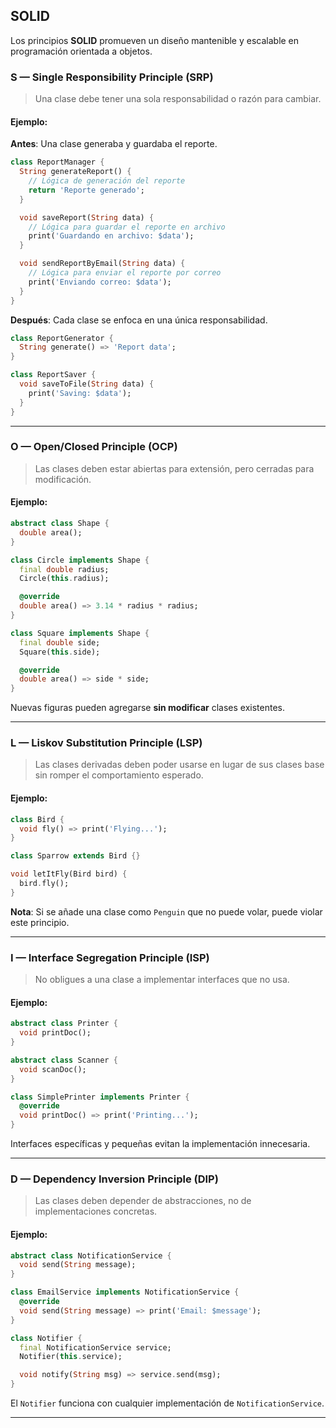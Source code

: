 
## SOLID

Los principios **SOLID** promueven un diseño mantenible y escalable en programación orientada a objetos.

### S — Single Responsibility Principle (SRP)

> Una clase debe tener una sola responsabilidad o razón para cambiar.

####  Ejemplo:


**Antes**: Una clase generaba y guardaba el reporte.
```dart
class ReportManager {
  String generateReport() {
    // Lógica de generación del reporte
    return 'Reporte generado';
  }

  void saveReport(String data) {
    // Lógica para guardar el reporte en archivo
    print('Guardando en archivo: $data');
  }

  void sendReportByEmail(String data) {
    // Lógica para enviar el reporte por correo
    print('Enviando correo: $data');
  }
}
```
**Después**: Cada clase se enfoca en una única responsabilidad.
```dart
class ReportGenerator {
  String generate() => 'Report data';
}

class ReportSaver {
  void saveToFile(String data) {
    print('Saving: $data');
  }
}
```



---

### O — Open/Closed Principle (OCP)

> Las clases deben estar abiertas para extensión, pero cerradas para modificación.

####  Ejemplo:

```dart
abstract class Shape {
  double area();
}

class Circle implements Shape {
  final double radius;
  Circle(this.radius);

  @override
  double area() => 3.14 * radius * radius;
}

class Square implements Shape {
  final double side;
  Square(this.side);

  @override
  double area() => side * side;
}
```

Nuevas figuras pueden agregarse **sin modificar** clases existentes.

---

### L — Liskov Substitution Principle (LSP)

> Las clases derivadas deben poder usarse en lugar de sus clases base sin romper el comportamiento esperado.

####  Ejemplo:

```dart
class Bird {
  void fly() => print('Flying...');
}

class Sparrow extends Bird {}

void letItFly(Bird bird) {
  bird.fly();
}
```

**Nota**: Si se añade una clase como `Penguin` que no puede volar, puede violar este principio.

---

### I — Interface Segregation Principle (ISP)

> No obligues a una clase a implementar interfaces que no usa.

####  Ejemplo:

```dart
abstract class Printer {
  void printDoc();
}

abstract class Scanner {
  void scanDoc();
}

class SimplePrinter implements Printer {
  @override
  void printDoc() => print('Printing...');
}
```

Interfaces específicas y pequeñas evitan la implementación innecesaria.

---

### D — Dependency Inversion Principle (DIP)

> Las clases deben depender de abstracciones, no de implementaciones concretas.

####  Ejemplo:

```dart
abstract class NotificationService {
  void send(String message);
}

class EmailService implements NotificationService {
  @override
  void send(String message) => print('Email: $message');
}

class Notifier {
  final NotificationService service;
  Notifier(this.service);

  void notify(String msg) => service.send(msg);
}
```

El `Notifier` funciona con cualquier implementación de `NotificationService`.

---